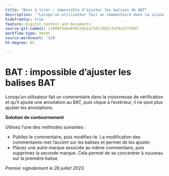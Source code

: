 ```yaml
---
title: "Bons à tirer : impossible d’ajuster les balises de BAT"
description: '"Lorsqu’un utilisateur fait un commentaire dans la visionneuse de vérification et ajoute une annotation au BAT, puis clique à l’extérieur, il ne peut plus ajuster les annotations.  »'
hidefromtoc: true
feature: Digital Content and Documents
source-git-commit: 13999f5de48f612de2a75d179d2c3af0c6727607
workflow-type: tm+mt
source-wordcount: '120'
ht-degree: 8%

---
```



# BAT : impossible d’ajuster les balises BAT

<!--WF and WFP TOCs-->

Lorsqu’un utilisateur fait un commentaire dans la visionneuse de vérification et qu’il ajoute une annotation au BAT, puis clique à l’extérieur, il ne peut plus ajuster les annotations.

**Solution de contournement**

Utilisez l’une des méthodes suivantes :

* Publiez le commentaire, puis modifiez-le. La modification des commentaires met l’accent sur les balises et permet de les ajuster.
* Placez une autre marque associée au même commentaire, puis supprimez la seconde marque. Cela permet de se concentrer à nouveau sur la première balise.

_Premier signalement le 26 juillet 2023._


